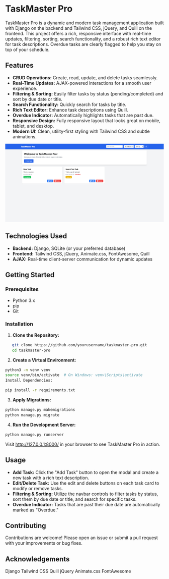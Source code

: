# TaskMaster Pro

TaskMaster Pro is a dynamic and modern task management application built with Django on the backend and Tailwind CSS, jQuery, and Quill on the frontend. This project offers a rich, responsive interface with real-time updates, filtering, sorting, search functionality, and a robust rich text editor for task descriptions. Overdue tasks are clearly flagged to help you stay on top of your schedule.

## Features

- **CRUD Operations:** Create, read, update, and delete tasks seamlessly.
- **Real-Time Updates:** AJAX-powered interactions for a smooth user experience.
- **Filtering & Sorting:** Easily filter tasks by status (pending/completed) and sort by due date or title.
- **Search Functionality:** Quickly search for tasks by title.
- **Rich Text Editor:** Enhance task descriptions using Quill.
- **Overdue Indicator:** Automatically highlights tasks that are past due.
- **Responsive Design:** Fully responsive layout that looks great on mobile, tablet, and desktop.
- **Modern UI:** Clean, utility-first styling with Tailwind CSS and subtle animations.

![alt text](image.png)

## Technologies Used

- **Backend:** Django, SQLite (or your preferred database)
- **Frontend:** Tailwind CSS, jQuery, Animate.css, FontAwesome, Quill
- **AJAX:** Real-time client-server communication for dynamic updates

## Getting Started

### Prerequisites

- Python 3.x
- pip
- Git

### Installation

1. **Clone the Repository:**
```bash
   git clone https://github.com/yourusername/taskmaster-pro.git
   cd taskmaster-pro
   ```
   
2. **Create a Virtual Environment:**

```bash
python3 -m venv venv
source venv/bin/activate  # On Windows: venv\Scripts\activate
Install Dependencies:
```
```bash
pip install -r requirements.txt

```
3. **Apply Migrations:**

```bash
python manage.py makemigrations
python manage.py migrate
```

4. **Run the Development Server:**

```bash
python manage.py runserver
```
Visit http://127.0.0.1:8000/ in your browser to see TaskMaster Pro in action.

## Usage
- **Add Task:** Click the "Add Task" button to open the modal and create a new task with a rich text description.
- **Edit/Delete Task:** Use the edit and delete buttons on each task card to modify or remove tasks.
- **Filtering & Sorting:** Utilize the navbar controls to filter tasks by status, sort them by due date or title, and search for specific tasks.
- **Overdue Indicator:** Tasks that are past their due date are automatically marked as "Overdue."

## Contributing
Contributions are welcome! Please open an issue or submit a pull request with your improvements or bug fixes.


## Acknowledgements
Django
Tailwind CSS
Quill
jQuery
Animate.css
FontAwesome